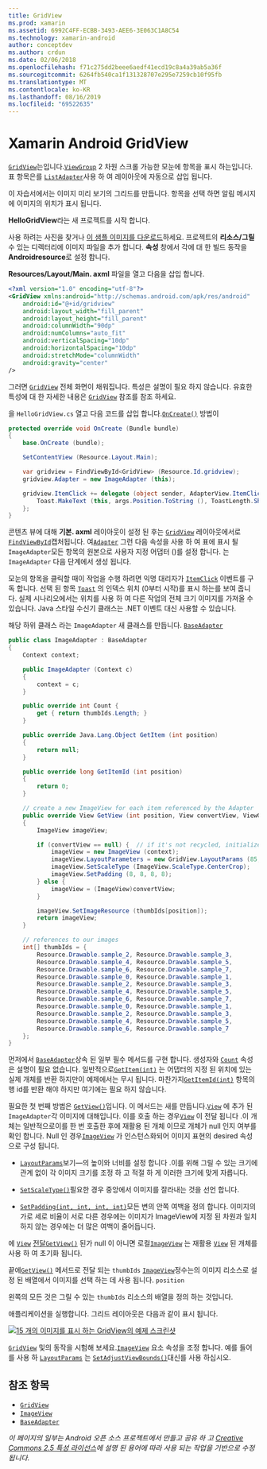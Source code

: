 ```yaml
---
title: GridView
ms.prod: xamarin
ms.assetid: 6992C4FF-ECBB-3493-AEE6-3E063C1A8C54
ms.technology: xamarin-android
author: conceptdev
ms.author: crdun
ms.date: 02/06/2018
ms.openlocfilehash: f71c275dd2beee6aedf41ecd19c8a4a39ab5a36f
ms.sourcegitcommit: 6264fb540ca1f131328707e295e7259cb10f95fb
ms.translationtype: MT
ms.contentlocale: ko-KR
ms.lasthandoff: 08/16/2019
ms.locfileid: "69522635"
---
```

# <a name="xamarinandroid-gridview"></a>Xamarin Android GridView

[`GridView`](xref:Android.Widget.GridView)는입니다.[`ViewGroup`](xref:Android.Views.ViewGroup)
2 차원 스크롤 가능한 모눈에 항목을 표시 하는입니다. 표 항목은를 [`ListAdapter`](xref:Android.App.ListActivity.ListAdapter)사용 하 여 레이아웃에 자동으로 삽입 됩니다.

이 자습서에서는 이미지 미리 보기의 그리드를 만듭니다. 항목을 선택 하면 알림 메시지에 이미지의 위치가 표시 됩니다.

**HelloGridView**라는 새 프로젝트를 시작 합니다.

사용 하려는 사진을 찾거나 [이 샘플 이미지를 다운로드](https://developer.android.com/shareables/sample_images.zip)하세요. 프로젝트의 **리소스/그릴** 수 있는 디렉터리에 이미지 파일을 추가 합니다. **속성** 창에서 각에 대 한 빌드 동작을 **Androidresource**로 설정 합니다.

**Resources/Layout/Main. axml** 파일을 열고 다음을 삽입 합니다.

```xml
<?xml version="1.0" encoding="utf-8"?>
<GridView xmlns:android="http://schemas.android.com/apk/res/android"
    android:id="@+id/gridview"
    android:layout_width="fill_parent"
    android:layout_height="fill_parent"
    android:columnWidth="90dp"
    android:numColumns="auto_fit"
    android:verticalSpacing="10dp"
    android:horizontalSpacing="10dp"
    android:stretchMode="columnWidth"
    android:gravity="center"
/>
```

그러면 [`GridView`](xref:Android.Widget.GridView) 전체 화면이 채워집니다. 특성은 설명이 필요 하지 않습니다. 유효한 특성에 대 한 자세한 내용은 [`GridView`](xref:Android.Widget.GridView) 참조를 참조 하세요.

을 `HelloGridView.cs` 열고 다음 코드를 삽입 합니다.[`OnCreate()`](xref:Android.App.Activity.OnCreate*)
방법이

```csharp
protected override void OnCreate (Bundle bundle)
{
    base.OnCreate (bundle);

    SetContentView (Resource.Layout.Main);

    var gridview = FindViewById<GridView> (Resource.Id.gridview);
    gridview.Adapter = new ImageAdapter (this);

    gridview.ItemClick += delegate (object sender, AdapterView.ItemClickEventArgs args) {
        Toast.MakeText (this, args.Position.ToString (), ToastLength.Short).Show ();
    };
}
```

콘텐츠 뷰에 대해 **기본. axml** 레이아웃이 설정 된 후는 [`GridView`](xref:Android.Widget.GridView) 레이아웃에서로 [`FindViewById`](xref:Android.App.Activity.FindViewById*)캡처됩니다. 여[`Adapter`](xref:Android.Widget.AdapterView.RawAdapter)
그런 다음 속성을 사용 하 여 표에 표시 될`ImageAdapter`모든 항목의 원본으로 사용자 지정 어댑터 ()를 설정 합니다. 는 `ImageAdapter` 다음 단계에서 생성 됩니다.

모눈의 항목을 클릭할 때이 작업을 수행 하려면 익명 대리자가 [`ItemClick`](xref:Android.Widget.AdapterView.ItemClick) 이벤트를 구독 합니다.
선택 된 항목 [`Toast`](xref:Android.Widget.Toast) 의 인덱스 위치 (0부터 시작)를 표시 하는를 보여 줍니다. 실제 시나리오에서는 위치를 사용 하 여 다른 작업의 전체 크기 이미지를 가져올 수 있습니다. Java 스타일 수신기 클래스는 .NET 이벤트 대신 사용할 수 있습니다.

해당 하위 클래스 라는 `ImageAdapter` 새 클래스를 만듭니다. [`BaseAdapter`](xref:Android.Widget.BaseAdapter)

```csharp
public class ImageAdapter : BaseAdapter
{
    Context context;

    public ImageAdapter (Context c)
    {
        context = c;
    }

    public override int Count {
        get { return thumbIds.Length; }
    }

    public override Java.Lang.Object GetItem (int position)
    {
        return null;
    }

    public override long GetItemId (int position)
    {
        return 0;
    }

    // create a new ImageView for each item referenced by the Adapter
    public override View GetView (int position, View convertView, ViewGroup parent)
    {
        ImageView imageView;

        if (convertView == null) {  // if it's not recycled, initialize some attributes
            imageView = new ImageView (context);
            imageView.LayoutParameters = new GridView.LayoutParams (85, 85);
            imageView.SetScaleType (ImageView.ScaleType.CenterCrop);
            imageView.SetPadding (8, 8, 8, 8);
        } else {
            imageView = (ImageView)convertView;
        }

        imageView.SetImageResource (thumbIds[position]);
        return imageView;
    }

    // references to our images
    int[] thumbIds = {
        Resource.Drawable.sample_2, Resource.Drawable.sample_3,
        Resource.Drawable.sample_4, Resource.Drawable.sample_5,
        Resource.Drawable.sample_6, Resource.Drawable.sample_7,
        Resource.Drawable.sample_0, Resource.Drawable.sample_1,
        Resource.Drawable.sample_2, Resource.Drawable.sample_3,
        Resource.Drawable.sample_4, Resource.Drawable.sample_5,
        Resource.Drawable.sample_6, Resource.Drawable.sample_7,
        Resource.Drawable.sample_0, Resource.Drawable.sample_1,
        Resource.Drawable.sample_2, Resource.Drawable.sample_3,
        Resource.Drawable.sample_4, Resource.Drawable.sample_5,
        Resource.Drawable.sample_6, Resource.Drawable.sample_7
    };
}
```

먼저에서 [`BaseAdapter`](xref:Android.Widget.BaseAdapter)상속 된 일부 필수 메서드를 구현 합니다. 생성자와 [`Count`](xref:Android.Widget.BaseAdapter.Count) 속성은 설명이 필요 없습니다. 일반적으로[`GetItem(int)`](xref:Android.Widget.BaseAdapter.GetItem*)
는 어댑터의 지정 된 위치에 있는 실제 개체를 반환 하지만이 예제에서는 무시 됩니다. 마찬가지[`GetItemId(int)`](xref:Android.Widget.BaseAdapter.GetItemId*)
항목의 행 id를 반환 해야 하지만 여기에는 필요 하지 않습니다.

필요한 첫 번째 방법은 [`GetView()`](xref:Android.Widget.BaseAdapter.GetView*)입니다.
이 메서드는 새를 만듭니다.[`View`](xref:Android.Views.View)
에 추가 된 `ImageAdapter`각 이미지에 대해입니다. 이를 호출 하는 경우[`View`](xref:Android.Views.View)
이 전달 됩니다 .이 개체는 일반적으로이를 한 번 호출한 후에 재활용 된 개체 이므로 개체가 null 인지 여부를 확인 합니다. Null 인 경우[`ImageView`](xref:Android.Widget.ImageView)
가 인스턴스화되어 이미지 표현의 desired 속성으로 구성 됩니다.

- [`LayoutParams`](xref:Android.Views.View.LayoutParameters)보기&mdash;의 높이와 너비를 설정 합니다 .이를 위해 그릴 수 있는 크기에 관계 없이 각 이미지 크기를 조정 하 고 적절 하 게 이러한 크기에 맞게 자릅니다.

- [`SetScaleType()`](xref:Android.Widget.ImageView.SetScaleType*)필요한 경우 중앙에서 이미지를 잘라내는 것을 선언 합니다.

- [`SetPadding(int, int, int, int)`](xref:Android.Views.View.SetPadding*)모든 변의 안쪽 여백을 정의 합니다. 이미지의 가로 세로 비율이 서로 다른 경우에는 이미지가 ImageView에 지정 된 차원과 일치 하지 않는 경우에는 더 많은 여백이 줄어듭니다.

에 [`View`](xref:Android.Views.View) [전달`GetView()`](xref:Android.Widget.BaseAdapter.GetView*) 된가 null 이 아니면 로컬[`ImageView`](xref:Android.Widget.ImageView)
는 재활용 [`View`](xref:Android.Views.View) 된 개체를 사용 하 여 초기화 됩니다.

끝에[`GetView()`](xref:Android.Widget.BaseAdapter.GetView*)
메서드로 전달 되는 `thumbIds` [`ImageView`](xref:Android.Widget.ImageView)정수는의 이미지 리소스로 설정 된 배열에서 이미지를 선택 하는 데 사용 됩니다. `position`

왼쪽의 모든 것은 그릴 수 있는 `thumbIds` 리소스의 배열을 정의 하는 것입니다.

애플리케이션을 실행합니다. 그리드 레이아웃은 다음과 같이 표시 됩니다.

[![15 개의 이미지를 표시 하는 GridView의 예제 스크린샷](grid-view-images/helloviews4.png)](grid-view-images/helloviews4.png#lightbox)

[`GridView`](xref:Android.Widget.GridView) 및의 동작을 시험해 보세요.[`ImageView`](xref:Android.Widget.ImageView)
요소 속성을 조정 합니다. 예를 들어를 사용 하 [`LayoutParams`](xref:Android.Views.View.LayoutParameters) 는 [`SetAdjustViewBounds()`](xref:Android.Widget.ImageView.SetAdjustViewBounds*)대신를 사용 하십시오.

## <a name="references"></a>참조 항목

- [`GridView`](xref:Android.Widget.GridView)
- [`ImageView`](xref:Android.Widget.ImageView)
- [`BaseAdapter`](xref:Android.Widget.BaseAdapter)

_이 페이지의 일부는 Android 오픈 소스 프로젝트에서 만들고 공유 하 고 [Creative Commons 2.5 특성 라이선스](http://creativecommons.org/licenses/by/2.5/)에 설명 된 용어에 따라 사용 되는 작업을 기반으로 수정 됩니다._
